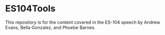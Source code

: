 # ES104Tools
This repository is for the content covered in the ES-104 speech by Andrew Evans, Bella Gonzalez, and Phoebe Barnes.
